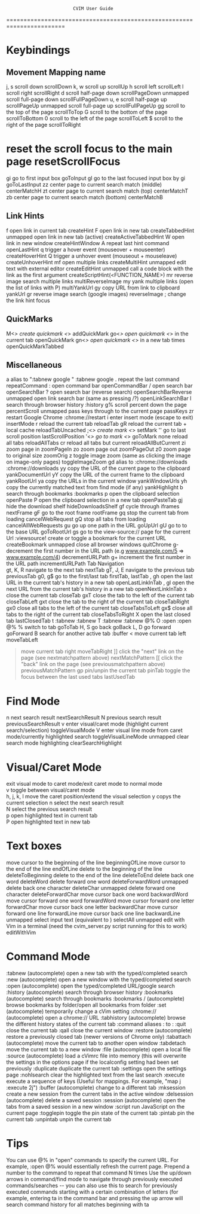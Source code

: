 
                             CVIM User Guide
=======================================================================

# Keybindings
 
## Movement		Mapping name
 j, s	scroll down	scrollDown
 k, w	scroll up	scrollUp
 h	scroll left	scrollLeft
 l	scroll right	scrollRight
 d	scroll half-page down	scrollPageDown
 unmapped	scroll full-page down	scrollFullPageDown
 u, e	scroll half-page up	scrollPageUp
 unmapped	scroll full-page up	scrollFullPageUp
 gg	scroll to the top of the page	scrollToTop
 G	scroll to the bottom of the page	scrollToBottom
 0	scroll to the left of the page	scrollToLeft
 $	scroll to the right of the page	scrollToRight
 #	reset the scroll focus to the main page	resetScrollFocus
 gi	go to first input box	goToInput
 gI	go to the last focused input box by gi	goToLastInput
 zz	center page to current search match (middle)	centerMatchH
 zt	center page to current search match (top)	centerMatchT
 zb	center page to current search match (bottom)	centerMatchB
 
## Link Hints		
 f	open link in current tab	createHint
 F	open link in new tab	createTabbedHint
 unmapped	open link in new tab (active)	createActiveTabbedHint
 W	open link in new window	createHintWindow
 A	repeat last hint command	openLastHint
 q	trigger a hover event (mouseover + mouseenter)	createHoverHint
 Q	trigger a unhover event (mouseout + mouseleave)	createUnhoverHint
 mf	open multiple links	createMultiHint
 unmapped	edit text with external editor	createEditHint
 unmapped	call a code block with the link as the first argument	createScriptHint(<FUNCTION_NAME>)
 mr	reverse image search multiple links	multiReverseImage
 my	yank multiple links (open the list of links with P)	multiYankUrl
 gy	copy URL from link to clipboard	yankUrl
 gr	reverse image search (google images)	reverseImage
 ;	change the link hint focus	

## QuickMarks		
 M<*>	create quickmark <*>	addQuickMark
 go<*>	open quickmark <*> in the current tab	openQuickMark
 gn<*>	open quickmark <*> in a new tab <N> times	openQuickMarkTabbed

## Miscellaneous		
 a	alias to ":tabnew google "	:tabnew google
 .	repeat the last command	repeatCommand
 :	open command bar	openCommandBar
 /	open search bar	openSearchBar
 ?	open search bar (reverse search)	openSearchBarReverse
 unmapped	open link search bar (same as pressing /?)	openLinkSearchBar
 I	search through browser history	:history
 <N>g%	scroll <N> percent down the page	percentScroll
 <N>unmapped	pass <N> keys through to the current page	passKeys
 zr	restart Google Chrome	:chrome://restart<CR>
 i	enter insert mode (escape to exit)	insertMode
 r	reload the current tab	reloadTab
 gR	reload the current tab + local cache	reloadTabUncached
 ;<*>	create mark <*>	setMark
 ''	go to last scroll position	lastScrollPosition
 '<*>	go to mark <*>	goToMark
 none	reload all tabs	reloadAllTabs
 cr	reload all tabs but current	reloadAllButCurrent
 zi	zoom page in	zoomPageIn
 zo	zoom page out	zoomPageOut
 z0	zoom page to original size	zoomOrig
 z<Enter>	toggle image zoom (same as clicking the image on image-only pages)	toggleImageZoom
 gd	alias to :chrome://downloads<CR>	:chrome://downloads<CR>
 yy	copy the URL of the current page to the clipboard	yankDocumentUrl
 yY	copy the URL of the current frame to the clipboard	yankRootUrl
 ya	copy the URLs in the current window	yankWindowUrls
 yh	copy the currently matched text from find mode (if any)	yankHighlight
 b	search through bookmarks	:bookmarks
 p	open the clipboard selection	openPaste
 P	open the clipboard selection in a new tab	openPasteTab
 gj	hide the download shelf	hideDownloadsShelf
 gf	cycle through iframes	nextFrame
 gF	go to the root frame	rootFrame
 gq	stop the current tab from loading	cancelWebRequest
 gQ	stop all tabs from loading	cancelAllWebRequests
 gu	go up one path in the URL	goUpUrl
 gU	go to to the base URL	goToRootUrl
 gs	go to the view-source:// page for the current Url	:viewsource!
 <C-b>	create or toggle a bookmark for the current URL	createBookmark
 unmapped	close all browser windows	quitChrome
 g-	decrement the first number in the URL path (e.g www.example.com/5 => www.example.com/4)	decrementURLPath
 g+	increment the first number in the URL path	incrementURLPath
 Tab Navigation		
 gt, K, R	navigate to the next tab	nextTab
 gT, J, E	navigate to the previous tab	previousTab
 g0, g$	go to the first/last tab	firstTab, lastTab
 <C-S-h>, gh	open the last URL in the current tab's history in a new tab	openLastLinkInTab
 <C-S-l>, gl	open the next URL from the current tab's history in a new tab	openNextLinkInTab
 x	close the current tab	closeTab
 gxT	close the tab to the left of the current tab	closeTabLeft
 gxt	close the tab to the right of the current tab	closeTabRight
 gx0	close all tabs to the left of the current tab	closeTabsToLeft
 gx$	close all tabs to the right of the current tab	closeTabsToRight
 X	open the last closed tab	lastClosedTab
 t	:tabnew	:tabnew
 T	:tabnew <CURRENT URL>	:tabnew @%
 O	:open <CURRENT URL>	:open @%
 <N>%	switch to tab <N>	goToTab
 H, S	go back	goBack
 L, D	go forward	goForward
 B	search for another active tab	:buffer
 <	move current tab left	moveTabLeft
 >	move current tab right	moveTabRight
 ]]	click the "next" link on the page (see nextmatchpattern above)	nextMatchPattern
 [[	click the "back" link on the page (see previousmatchpattern above)	previousMatchPattern
 gp	pin/unpin the current tab	pinTab
 <C-6>	toggle the focus between the last used tabs	lastUsedTab

# Find Mode		
 n	next search result	nextSearchResult
 N	previous search result	previousSearchResult
 v	enter visual/caret mode (highlight current search/selection)	toggleVisualMode
 V	enter visual line mode from caret mode/currently highlighted search	toggleVisualLineMode
 unmapped	clear search mode highlighting	clearSearchHighlight

# Visual/Caret Mode		
 <Esc>	exit visual mode to caret mode/exit caret mode to normal mode	
 v	toggle between visual/caret mode	
 h, j, k, l	move the caret position/extend the visual selection	
 y	copys the current selection	
 n	select the next search result	
 N	select the previous search result	
 p	open highlighted text in current tab	
 P	open highlighted text in new tab	

# Text boxes		
 <C-i>	move cursor to the beginning of the line	beginningOfLine
 <C-e>	move cursor to the end of the line	endOfLine
 <C-u>	delete to the beginning of the line	deleteToBeginning
 <C-o>	delete to the end of the line	deleteToEnd
 <C-y>	delete back one word	deleteWord
 <C-p>	delete forward one word	deleteForwardWord
 unmapped	delete back one character	deleteChar
 unmapped	delete forward one character	deleteForwardChar
 <C-h>	move cursor back one word	backwardWord
 <C-l>	move cursor forward one word	forwardWord
 <C-f>	move cursor forward one letter	forwardChar
 <C-b>	move cursor back one letter	backwardChar
 <C-j>	move cursor forward one line	forwardLine
 <C-k>	move cursor back one line	backwardLine
 unmapped	select input text (equivalent to <C-a>)	selectAll
 unmapped	edit with Vim in a terminal (need the cvim_server.py script running for this to work)	editWithVim
 
# Command Mode
 :tabnew (autocomplete)	open a new tab with the typed/completed search
 :new (autocomplete)	open a new window with the typed/completed search
 :open (autocomplete)	open the typed/completed URL/google search
 :history (autocomplete)	search through browser history
 :bookmarks (autocomplete)	search through bookmarks
 :bookmarks /<folder> (autocomplete)	browse bookmarks by folder/open all bookmarks from folder
 :set (autocomplete)	temporarily change a cVim setting
 :chrome:// (autocomplete)	open a chrome:// URL
 :tabhistory (autocomplete)	browse the different history states of the current tab
 :command <NAME> <ACTION>	aliases :<NAME> to :<ACTION>
 :quit	close the current tab
 :qall	close the current window
 :restore (autocomplete)	restore a previously closed tab (newer versions of Chrome only)
 :tabattach (autocomplete)	move the current tab to another open window
 :tabdetach	move the current tab to a new window
 :file (autocomplete)	open a local file
 :source (autocomplete)	load a cVimrc file into memory (this will overwrite the settings in the options page if the localconfig setting had been set previously
 :duplicate	duplicate the current tab
 :settings	open the settings page
 :nohlsearch	clear the highlighted text from the last search
 :execute	execute a sequence of keys (Useful for mappings. For example, "map j :execute 2j")
 :buffer (autocomplete)	change to a different tab
 :mksession	create a new session from the current tabs in the active window
 :delsession (autocomplete)	delete a saved session
 :session (autocomplete)	open the tabs from a saved session in a new window
 :script	run JavaScript on the current page
 :togglepin	toggle the pin state of the current tab
 :pintab	pin the current tab
 :unpintab	unpin the current tab
 
Tips
====
 You can use @% in "open" commands to specify the current URL. For example, :open @% would essentially refresh the current page.
 Prepend a number to the command to repeat that command N times
 Use the up/down arrows in command/find mode to navigate through previously executed commands/searches -- you can also use this to search for previously executed commands starting with a certain combination of letters (for example, entering ta in the command bar and pressing the up arrow will search command history for all matches beginning with ta
